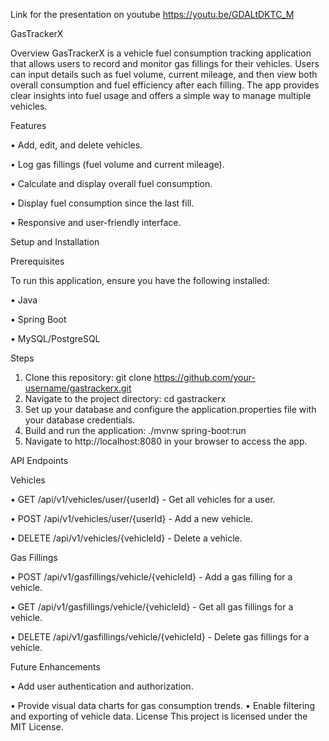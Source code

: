 Link for the presentation on youtube
https://youtu.be/GDALtDKTC_M

GasTrackerX

Overview
GasTrackerX is a vehicle fuel consumption tracking application that allows users to record and monitor gas fillings for their vehicles. Users can input details such as fuel volume, current mileage, and then view both overall consumption and fuel efficiency after each filling. The app provides clear insights into fuel usage and offers a simple way to manage multiple vehicles.

Features

•	Add, edit, and delete vehicles.

•	Log gas fillings (fuel volume and current mileage).

•	Calculate and display overall fuel consumption.

•	Display fuel consumption since the last fill.

•	Responsive and user-friendly interface.


Setup and Installation

Prerequisites

To run this application, ensure you have the following installed:

•	Java

•	Spring Boot

•	MySQL/PostgreSQL


Steps

1.	Clone this repository:
git clone https://github.com/your-username/gastrackerx.git
2.	Navigate to the project directory:
cd gastrackerx
3.	Set up your database and configure the application.properties file with your database credentials.
4.	Build and run the application:
./mvnw spring-boot:run
5.	Navigate to http://localhost:8080 in your browser to access the app.

API Endpoints

Vehicles

•	GET /api/v1/vehicles/user/{userId} - Get all vehicles for a user.

•	POST /api/v1/vehicles/user/{userId} - Add a new vehicle.

•	DELETE /api/v1/vehicles/{vehicleId} - Delete a vehicle.

Gas Fillings

•	POST /api/v1/gasfillings/vehicle/{vehicleId} - Add a gas filling for a vehicle.

•	GET /api/v1/gasfillings/vehicle/{vehicleId} - Get all gas fillings for a vehicle.

•	DELETE /api/v1/gasfillings/vehicle/{vehicleId} - Delete gas fillings for a vehicle.

Future Enhancements

•	Add user authentication and authorization.

•	Provide visual data charts for gas consumption trends.
•	Enable filtering and exporting of vehicle data.
License
This project is licensed under the MIT License.

